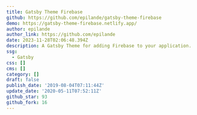 ```yaml
---
title: Gatsby Theme Firebase
github: https://github.com/epilande/gatsby-theme-firebase
demo: https://gatsby-theme-firebase.netlify.app/
author: epilande
author_link: https://github.com/epilande
date: 2023-11-28T02:06:48.394Z
description: A Gatsby Theme for adding Firebase to your application.
ssg:
  - Gatsby
css: []
cms: []
category: []
draft: false
publish_date: '2019-08-04T07:11:44Z'
update_date: '2020-05-11T07:52:11Z'
github_star: 93
github_fork: 16
---
```

